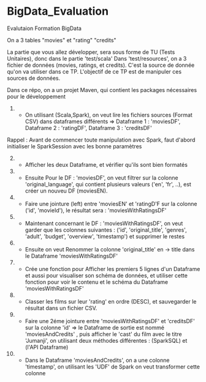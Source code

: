 # BigData_Evaluation
Evalutaion Formation BigData

On a 3 tables "movies" et "rating" "credits" 


La partie que vous allez développer, sera sous forme de TU (Tests Unitaires), donc dans le partie 'test/scala'
Dans 'test/resources', on a 3 fichier de données (movies, ratings, et credits). C'est la source de donnée qu'on va utiliser dans ce TP.
L'objectif de ce TP est de manipuler ces sources de données.

Dans ce répo, on a un projet Maven, qui contient les packages nécessaires pour le développement

1) - On utilisant (Scala,Spark), on veut lire les fichiers sources (Format CSV) dans dataframes différents
 => Dataframe 1 : 'moviesDF', Dataframe 2 : 'ratingDF', Dataframe 3 : 'creditsDF'
 
Rappel : Avant de commencer toute manipulation avec Spark, faut d'abord initialiser le SparkSession avec les bonne paramètres

2) - Afficher les deux Dataframe, et vérifier qu'ils sont bien formatés


3) - Ensuite Pour le DF : 'moviesDF', on veut filtrer sur la colonne 'original_language', qui contient plusieurs valeurs ('en', 'fr', ..), est créer un nouveu DF (moviesEN).

4) - Faire une jointure (left) entre 'moviesEN' et 'ratingD'F sur la colonne ('id', 'movieId'), le résultat sera : 'moviesWithRatingsDF'
 
5) - Maintenant concernant le DF : 'moviesWithRatingsDF', on veut garder que les colonnes suivantes : ('id', 'original_title', 'genres', 'adult', 'budget', 'overview', 'timestamp') et supprimer le restes

6) - Ensuite on veut Renommer la colonne 'original_title' en -> title dans le Dataframe 'moviesWithRatingsDF'

7) - Crée une fonction pour Afficher les premiers 5 lignes d'un Dataframe et aussi pour visualiser son schéma de données, et utiliser cette fonction pour voir le contenu et le schéma du Dataframe 'moviesWithRatingsDF'

8) - Classer les films sur leur 'rating' en ordre (DESC), et sauvegarder le résultat dans un fichier CSV.

9) - Faire une 2éme jointure entre 'moviesWithRatingsDF' et 'creditsDF' sur la colonne 'id' => le Dataframe de sortie est nommé 'moviesAndCredits' , puis afficher le 'cast' du film avec le titre 'Jumanji', on utilisant deux méthodes différentes : (SparkSQL) et (l'API Dataframe)

10) - Dans le Dataframe 'moviesAndCredits', on a une colonne 'timestamp', on utilisant les 'UDF' de Spark on veut transformer cette colonne
